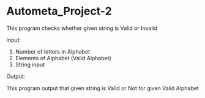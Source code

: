 # Autometa_Project-2
This program checks whether given string is Valid or Invalid

Input:

1) Number of letters in Alphabet
2) Elements of Alphabet (Valid Alphabet)
3) String input

Output:

This program output that given string is Valid or Not for given Valid Alphabet
